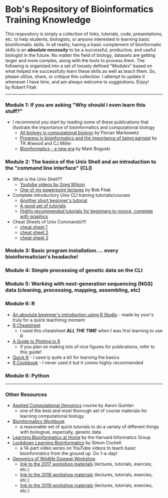 # Bob's Repository of Bioinformatics Training Knowledge
This respository is simply a collection of links, tutorials, code, presentations, etc. to help students, biologists, or anyone interested in learning basic bioinformatic skills. In all reality, having a basic complement of bionformatic skills is an ___absolute necessity___ to be a successful, productive, and useful biologist in the future.  No matter the field of biology, datasets are getting larger and more complex, along with the tools to process them.  The following is organized into a set of loosely defined "_Modules_" based on what helped me successfully learn these skills as well as teach them.  So, please utilize, share, or critique this collection.  I attempt to update it whenever I have time, and am always welcome to suggestions.  Enjoy!
<br>
by Robert Fitak

---

### Module 1: If you are asking "Why should I even learn this stuff?"
- I recommend you start by reading some of these publications that illustrate the importance of bioinformatics and computational biology
  - [All biology is computational biology](https://doi.org/10.1371/journal.pbio.2002050) by Florian Markowetz
  - [Progress in bioinformatics and the importance of being earnest](https://doi.org/10.1016/s1387-2656(02)08003-1) by TK Atwood and CJ Miller
  - [Bioinformatics - a new era](https://doi.org/10.1016/S0167-7799(98)00125-5) by Mark Boguski
  
  
### Module 2:  The basics of the Unix Shell and an introduction to the "command line interface" (CLI)
- What is the Unix Shell??
  - [Youtube videos by Greg Wilson](https://www.youtube.com/watch?v=U3iNcBtycaQ)
  - [One of my powerpoint lectures](./pdf/Fitak_GWD2019_CommandLine.pdf) by Bob Fitak
- Complete introductory Unix CLI training tutorials/courses
  - [Another short beginner's tutorial](https://dbsloan.github.io/TS2018/exercises/unix_commands.html)
  - [A good set of tutorials](http://www.ee.surrey.ac.uk/Teaching/Unix/)
  - [Highly recommended tutorials for beginners to novice, complete with graphics](https://swcarpentry.github.io/shell-novice/)
- Cheat Sheets of Unix Commands!!!!
  - [cheat sheet 1](./pdf/cheatsheet1.pdf)
  - [cheat sheet 2](./pdf/cheatsheet2.pdf)
  - [cheat sheet 3](./pdf/cheatsheet3.pdf)

### Module 3:  Basic program installation.... every bioinformatician's headache!


### Module 4:  Simple processing of genetic data on the CLI


### Module 5:  Working with next-generation sequencing (NGS) data (cleaning, processing, mapping, assembling, etc)


### Module 6:  R
- [An absolute beginner's introduction using R Studio](./exercises/intro_R.md) - made by your's truly for a quick teachinng moment
- [R Cheatsheet](./pdf/Rcard.pdf)
  - I used this cheatsheet ___ALL THE TIME___ when I was first learning to use R
- [A Guide to Plotting in R](./pdf/R-plotting.pdf)
  - if you plan on making lots of nice figures for publications, refer to this guide!
- [Quick R](http://www.statmethods.net/) - I used iy quite a bit for learning the basics
- [R Cookbook](http://www.cookbook-r.com/) - I never used it but it comes highly recommended


### Module 6:  Python

---

### Other Resources
- [Applied Computational Genomics](https://github.com/quinlan-lab/applied-computational-genomics) course by Aaron Quinlan
  - one of the best and most thorough set of course materials for learning computational biology
- [Bioinformatics Workbook](https://bioinformaticsworkbook.org)
  - a reasonable set of quick tutorials to do a variety of different things with biologival, especially, genetic data
- [Learning Bioinformatics at Home](https://github.com/harvardinformatics/learning-bioinformatics-at-home) by the Harvard Informatics Group
- [Lockdown Learning Bioinformatics](https://www.youtube.com/watch?v=butxOf_fxTY&list=PLzfP3sCXUnxEu5S9oXni1zmc1sjYmT1L9) by Simon Cockell
  - a 14-part video series on YouTube videos to teach basic bioinformatics from the ground up.  Do 1-a-day!
- [Genomics of Wildlife Disease Workshop](https://gdwworkshop.colostate.edu)
  - [link to the 2017 workshop materials](https://github.com/stenglein-lab/2017_GDW) (lectures, tutorials, exercies, etc.)
  - [link to the 2018 workshop materials](https://github.com/gdw-workshop/2018_GDW_Workshop/) (lectures, tutorials, exercies, etc.)
  - [link to the 2019 workshop materials](https://github.com/gdw-workshop/2019_GDW_Workshop) (lectures, tutorials, exercies, etc.)
